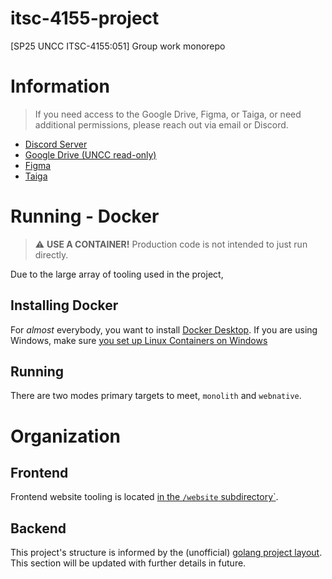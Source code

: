 # itsc-4155-project

[SP25 UNCC ITSC-4155:051] Group work monorepo 

# Information

> If you need access to the Google Drive, Figma, or Taiga, or need additional permissions, please reach out via email or Discord.

- [Discord Server](https://discord.com/invite/sQQUmxj8Dp)
- [Google Drive (UNCC read-only)](https://drive.google.com/drive/folders/185QfSHVAMWXiWCKvke5479m5-zHcsPNh?usp=sharing)
- [Figma](https://www.figma.com/files/team/1470848791941601365/all-projects)
- [Taiga](https://tree.taiga.io/project/ailevbar-itsc-4155-spring-2025-team-9)

# Running - Docker

> :warning: **USE A CONTAINER!** Production code is not intended to just run directly.

Due to the large array of tooling used in the project,

## Installing Docker

For _almost_ everybody, you want to install [Docker Desktop](https://docs.docker.com/desktop/). If you are using Windows, make sure [you set up Linux Containers on Windows](https://learn.microsoft.com/en-us/virtualization/windowscontainers/deploy-containers/set-up-linux-containers)

## Running

<!-- TODO: These will probably become "dev" and "prod"; but not right now. -->
There are two modes primary targets to meet, `monolith` and `webnative`.

# Organization

## Frontend

Frontend website tooling is located [in the `/website` subdirectory`](website/).

## Backend

This project's structure is informed by the (unofficial) [golang project layout](https://github.com/golang-standards/project-layout). This section will be updated with further details in future.